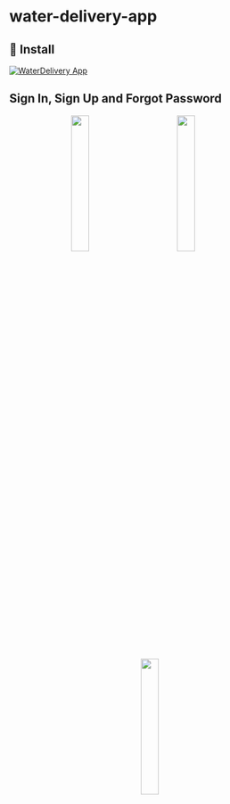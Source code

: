 # water-delivery-app

## 📱 Install

[![WaterDelivery App](https://img.shields.io/badge/WaterDeliveryApp-APK-blue.svg?style=for-the-badge&logo=android)](https://github.com/mdeep1992/water-delivery-app/blob/main/app-debug.apk)

## Sign In, Sign Up and Forgot Password
<p float="left" align="middle">
<img src="https://github.com/mdeep1992/water-delivery-app/blob/main/sigin_flow.gif" width="25%">
<img src="https://github.com/mdeep1992/water-delivery-app/blob/main/demo_login.gif" width="25%" hspace="60">
<img src="https://github.com/mdeep1992/water-delivery-app/blob/main/demo_forgot_password.gif" width="25%">
</p>
